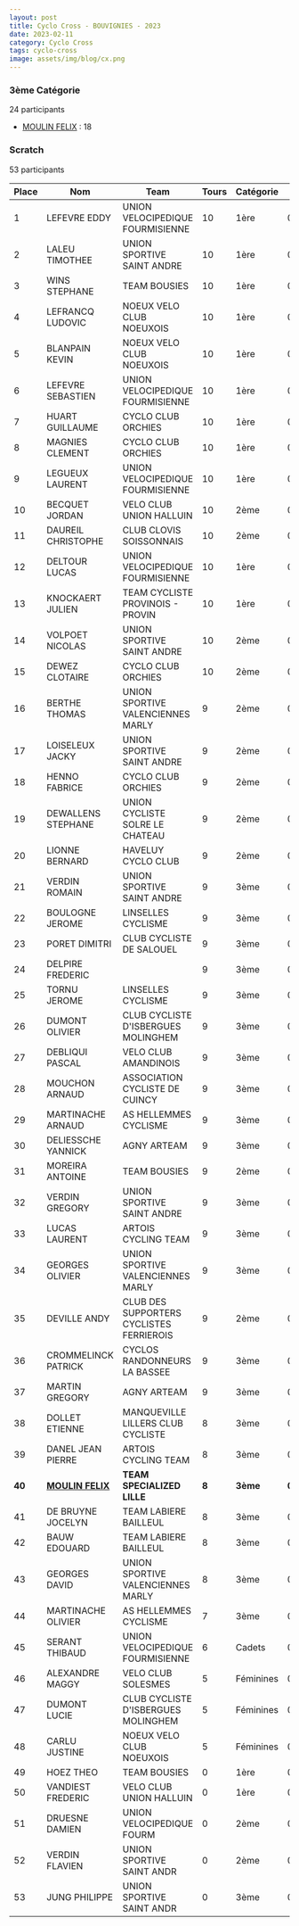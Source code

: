 ```yaml
---
layout: post
title: Cyclo Cross - BOUVIGNIES - 2023
date: 2023-02-11
category: Cyclo Cross
tags: cyclo-cross
image: assets/img/blog/cx.png
---
```


### 3ème Catégorie
24 participants
- [MOULIN FELIX](https://teamspecializedlille.cc/coureurs/moulinfelix) : 18

### Scratch
53 participants

| Place | Nom | Team | Tours | Catégorie | Temps |
|---|---|---|---|---|---|
| 1 | LEFEVRE EDDY | UNION VELOCIPEDIQUE FOURMISIENNE | 10 | 1ère | 0:51:39 | 
| 2 | LALEU TIMOTHEE | UNION SPORTIVE SAINT ANDRE | 10 | 1ère | 0:51:50 | 
| 3 | WINS STEPHANE | TEAM BOUSIES | 10 | 1ère | 0:52:18 | 
| 4 | LEFRANCQ LUDOVIC | NOEUX VELO CLUB NOEUXOIS | 10 | 1ère | 0:52:23 | 
| 5 | BLANPAIN KEVIN | NOEUX VELO CLUB NOEUXOIS | 10 | 1ère | 0:54:47 | 
| 6 | LEFEVRE SEBASTIEN | UNION VELOCIPEDIQUE FOURMISIENNE | 10 | 1ère | 0:55:9 | 
| 7 | HUART GUILLAUME | CYCLO CLUB ORCHIES | 10 | 1ère | 0:55:39 | 
| 8 | MAGNIES CLEMENT | CYCLO CLUB ORCHIES | 10 | 1ère | 0:55:40 | 
| 9 | LEGUEUX LAURENT | UNION VELOCIPEDIQUE FOURMISIENNE | 10 | 1ère | 0:56:21 | 
| 10 | BECQUET JORDAN | VELO CLUB UNION HALLUIN | 10 | 2ème | 0:56:30 | 
| 11 | DAUREIL CHRISTOPHE | CLUB CLOVIS SOISSONNAIS | 10 | 2ème | 0:56:45 | 
| 12 | DELTOUR LUCAS | UNION VELOCIPEDIQUE FOURMISIENNE | 10 | 1ère | 0:57:17 | 
| 13 | KNOCKAERT JULIEN | TEAM CYCLISTE PROVINOIS - PROVIN | 10 | 1ère | 0:57:38 | 
| 14 | VOLPOET NICOLAS | UNION SPORTIVE SAINT ANDRE | 10 | 2ème | 0:57:49 | 
| 15 | DEWEZ CLOTAIRE | CYCLO CLUB ORCHIES | 10 | 2ème | 0:57:55 | 
| 16 | BERTHE THOMAS | UNION SPORTIVE VALENCIENNES MARLY | 9 | 2ème | 0:52:32 | 
| 17 | LOISELEUX JACKY | UNION SPORTIVE SAINT ANDRE | 9 | 2ème | 0:53:13 | 
| 18 | HENNO FABRICE | CYCLO CLUB ORCHIES | 9 | 2ème | 0:53:41 | 
| 19 | DEWALLENS STEPHANE | UNION CYCLISTE SOLRE LE CHATEAU | 9 | 2ème | 0:53:55 | 
| 20 | LIONNE BERNARD | HAVELUY CYCLO CLUB | 9 | 2ème | 0:55:2 | 
| 21 | VERDIN ROMAIN | UNION SPORTIVE SAINT ANDRE | 9 | 3ème | 0:55:17 | 
| 22 | BOULOGNE JEROME | LINSELLES CYCLISME | 9 | 3ème | 0:55:21 | 
| 23 | PORET DIMITRI | CLUB CYCLISTE DE SALOUEL | 9 | 3ème | 0:55:25 | 
| 24 | DELPIRE FREDERIC |   | 9 | 3ème | 0:55:28 | 
| 25 | TORNU JEROME | LINSELLES CYCLISME | 9 | 3ème | 0:55:30 | 
| 26 | DUMONT OLIVIER | CLUB CYCLISTE D'ISBERGUES MOLINGHEM | 9 | 3ème | 0:55:32 | 
| 27 | DEBLIQUI PASCAL | VELO CLUB AMANDINOIS | 9 | 3ème | 0:55:32 | 
| 28 | MOUCHON ARNAUD | ASSOCIATION CYCLISTE DE CUINCY | 9 | 3ème | 0:55:35 | 
| 29 | MARTINACHE ARNAUD | AS HELLEMMES CYCLISME | 9 | 3ème | 0:55:35 | 
| 30 | DELIESSCHE YANNICK | AGNY ARTEAM | 9 | 3ème | 0:56:15 | 
| 31 | MOREIRA ANTOINE | TEAM BOUSIES | 9 | 2ème | 0:56:26 | 
| 32 | VERDIN GREGORY | UNION SPORTIVE SAINT ANDRE | 9 | 3ème | 0:56:31 | 
| 33 | LUCAS LAURENT | ARTOIS CYCLING TEAM | 9 | 3ème | 0:56:38 | 
| 34 | GEORGES OLIVIER | UNION SPORTIVE VALENCIENNES MARLY | 9 | 3ème | 0:57:12 | 
| 35 | DEVILLE ANDY | CLUB DES SUPPORTERS CYCLISTES FERRIEROIS | 9 | 2ème | 0:57:30 | 
| 36 | CROMMELINCK PATRICK | CYCLOS RANDONNEURS LA BASSEE | 9 | 3ème | 0:57:47 | 
| 37 | MARTIN GREGORY | AGNY ARTEAM | 9 | 3ème | 0:58:9 | 
| 38 | DOLLET ETIENNE | MANQUEVILLE LILLERS CLUB CYCLISTE | 8 | 3ème | 0:51:41 | 
| 39 | DANEL JEAN PIERRE | ARTOIS CYCLING TEAM | 8 | 3ème | 0:52:31 | 
| **40** | **[MOULIN FELIX](https://teamspecializedlille.cc/coureurs/moulinfelix)** | **TEAM SPECIALIZED LILLE** | **8** | **3ème** | **0:53:17** | 
| 41 | DE BRUYNE JOCELYN | TEAM LABIERE BAILLEUL | 8 | 3ème | 0:53:20 | 
| 42 | BAUW EDOUARD | TEAM LABIERE BAILLEUL | 8 | 3ème | 0:53:21 | 
| 43 | GEORGES DAVID | UNION SPORTIVE VALENCIENNES MARLY | 8 | 3ème | 0:54:27 | 
| 44 | MARTINACHE OLIVIER | AS HELLEMMES CYCLISME | 7 | 3ème | 0:58:22 | 
| 45 | SERANT THIBAUD | UNION VELOCIPEDIQUE FOURMISIENNE | 6 | Cadets | 0:33:35 | 
| 46 | ALEXANDRE MAGGY | VELO CLUB SOLESMES | 5 | Féminines | 0:32:54 | 
| 47 | DUMONT LUCIE | CLUB CYCLISTE D'ISBERGUES MOLINGHEM | 5 | Féminines | 0:37:40 | 
| 48 | CARLU JUSTINE | NOEUX VELO CLUB NOEUXOIS | 5 | Féminines | 0:39:55 | 
| 49 | HOEZ THEO | TEAM BOUSIES | 0 | 1ère | 0:38:53 | 
| 50 | VANDIEST FREDERIC | VELO CLUB UNION HALLUIN | 0 | 1ère | 0:38:53 | 
| 51 | DRUESNE DAMIEN | UNION VELOCIPEDIQUE FOURM | 0 | 2ème | 0:38:53 | 
| 52 | VERDIN FLAVIEN | UNION SPORTIVE SAINT ANDR | 0 | 2ème | 0:38:53 | 
| 53 | JUNG PHILIPPE | UNION SPORTIVE SAINT ANDR | 0 | 3ème | 0:38:53 | 

